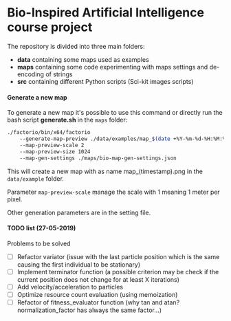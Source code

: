 # Bio-Inspired Artificial Intelligence course project

The repository is divided into three main folders:
* **data** containing some maps used as examples
* **maps** containing some code experimenting with maps settings and de-encoding of strings
* **src** containing different Python scripts (Sci-kit images scripts)


#### Generate a new map
To generate a new map it's possible to use this command or directly run the bash script 
**generate.sh** in the ``maps`` folder:

```bash
./factorio/bin/x64/factorio 
	--generate-map-preview ./data/examples/map_$(date +%Y-%m-%d-%H:%M:%S).png 
	--map-preview-scale 2 
	--map-preview-size 1024 
	--map-gen-settings ./maps/bio-map-gen-settings.json
```

This will create a new map with as name map_(timestamp).png in the ``data/example`` folder.

Parameter ``map-preview-scale`` manage the scale with 1 meaning 1 meter per pixel.

Other generation parameters are in the setting file. 


#### TODO list (27-05-2019)
Problems to be solved
- [ ] Refactor variator (issue with the last particle position which is the same causing the first individual to be stationary)
- [ ] Implement terminator function (a possible criterion may be check if the current position does not change for at least X iterations)
- [ ] Add velocity/acceleration to particles
- [ ] Optimize resource count evaluation (using memoization)
- [ ] Refactor of fitness_evaluator function (why tan and atan? normalization_factor has always the same factor...)
